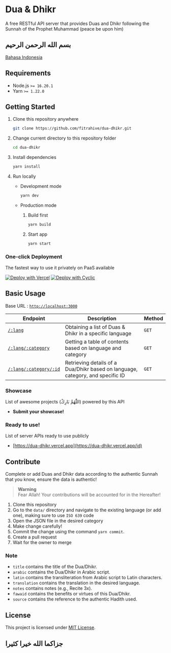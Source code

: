 # Dua & Dhikr

A free RESTful API server that provides Duas and Dhikr following the Sunnah of the Prophet Muhammad (peace be upon him)

## بسم الله الرحمن الرحيم

[Bahasa Indonesia](./README.id.md)

## Requirements

- Node.js `>= 16.20.1`
- Yarn `>= 1.22.0`

## Getting Started

1. Clone this repository anywhere

   ```bash
   git clone https://github.com/fitrahive/dua-dhikr.git
   ```

2. Change current directory to this repository folder

   ```bash
   cd dua-dhikr
   ```

3. Install dependencies

   ```bash
   yarn install
   ```

4. Run locally

   - Development mode

     ```bash
     yarn dev
     ```

   - Production mode

     1. Build first

        ```bash
        yarn build
        ```

     2. Start app

        ```bash
        yarn start
        ```

### One-click Deployment

The fastest way to use it privately on PaaS available

[![Deploy with Vercel](https://vercel.com/button)](https://vercel.com/new/clone?repository-url=https%3A%2F%2Fgithub.com%2Ffitrahive%2Fdua-dhikr%2Ftree%2Fmain)
[![Deploy with Cyclic](https://ik.imagekit.io/sooluh/cyclic.svg)](https://app.cyclic.sh/#/join/sooluh)

## Basic Usage

Base URL : [`http://localhost:3000`](https://dua-dhikr.vercel.app)

| Endpoint                                                              | Description                                                                    | Method |
| --------------------------------------------------------------------- | ------------------------------------------------------------------------------ | ------ |
| [`/:lang`](https://dua-dhikr.vercel.app/id)                           | Obtaining a list of Duas & Dhikr in a specific language                        | `GET`  |
| [`/:lang/:category`](https://dua-dhikr.vercel.app/id/daily-dua)       | Getting a table of contents based on language and category                     | `GET`  |
| [`/:lang/:category/:id`](https://dua-dhikr.vercel.app/id/daily-dua/1) | Retrieving details of a Dua/Dhikr based on language, category, and specific ID | `GET`  |

### Showcase

List of awesome projects (اللّٰهُمَّ بَارِكْ) powered by this API

- **Submit your showcase!**

### Ready to use!

List of server APIs ready to use publicly

- [https://dua-dhikr.vercel.app](https://dua-dhikr.vercel.app/id)

## Contribute

Complete or add Duas and Dhikr data according to the authentic Sunnah that you know, ensure the data is authentic!

> **Warning**<br>
> Fear Allah! Your contributions will be accounted for in the Hereafter!

1. Clone this repository
2. Go to the `data/` directory and navigate to the existing language (or add one), making sure to use `ISO 639` code
3. Open the JSON file in the desired category
4. Make change carefully!
5. Commit the change using the command `yarn commit`.
6. Create a pull request
7. Wait for the owner to merge

### Note

- `title` contains the title of the Dua/Dhikr.
- `arabic` contains the Dua/Dhikr in Arabic script.
- `latin` contains the transliteration from Arabic script to Latin characters.
- `translation` contains the translation in the desired language.
- `notes` contains notes (e.g., Recite 3x).
- `fawaid` contains the benefits or virtues of this Dua/Dhikr.
- `source` contains the reference to the authentic Hadith used.

## License

This project is licensed under [MIT License](./LICENSE).<br>

## جزاكما الله خيرا كثيرا
